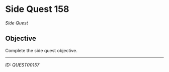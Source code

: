 # Side Quest 158

*Side Quest*

## Objective
Complete the side quest objective.

---
*ID: QUEST00157*